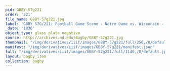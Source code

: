 ```yaml
---
pid: GBBY-57g221
order: '221'
file_name: GBBY-57g221.jpg
label: 'GBBY 57G/221: Football Game Scene - Notre Dame vs. Wisconsin - 1936'
_date: '1936'
object_type: glass plate negative
source: http://archives.nd.edu/Bagby/GBBY-57g221.jpg
thumbnail: "/img/derivatives/iiif/images/GBBY-57g221/full/250,/0/default.jpg"
manifest: "/img/derivatives/iiif/images/GBBY-57g221/manifest.json"
full: "/img/derivatives/iiif/images/GBBY-57g221/full/1140,/0/default.jpg"
layout: bagby_item
collection: bagby
---
```

